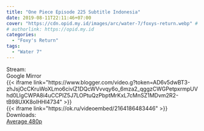 ```yaml
---
title: "One Piece Episode 225 Subtitle Indonesia"
date: 2019-08-11T22:11:46+07:00
cover: "https://cdn.opid.my.id/images/arc/water-7/foxys-return.webp" # Optional, cover
# authorlink: https://opid.my.id
categories:
  - "Foxy's Return"
tags:
  - "Water 7"
---
```

<div class="ui menu violet borderless inverted">
  <div class="header item active">
        Stream:
    </div>
  <a class="active item" data-tab="google">
    <i class="google drive icon"></i> Google
  </a>
  <a class="item nounderline" data-tab="mirror">
    <i class="odnoklassniki icon"></i> Mirror
  </a>
</div>
<div class="ui bottom attached tab segment active" style="border:0 !important;" data-tab="google">
 {{< iframe link="https://www.blogger.com/video.g?token=AD6v5dwBT3-zhJsjOcCKruWoXLmo6civlZ1DQcWVvvqy6o_6mza2_qggzCWGPetpxrmpUVhd0LIgCWPA8i4uCCPIZ5J7LOPtuQzPbptMrKxL7cMnSZ1MDvm2R2-tB98UXK8olHHl4734" >}}
</div>
<div class="ui bottom attached tab segment" style="border:0 !important;" data-tab="mirror">
{{< iframe link="https://ok.ru/videoembed/2164186483446" >}}
</div>
<div class="ui menu violet borderless inverted">
  <div class="header item active">
        Downloads:
    </div>
  <a class="item nounderline" href="https://ouo.io/CV9roR" target="_blank" rel="dofollow"><i class="google drive icon"></i>
    Average 480p</a>
</div>